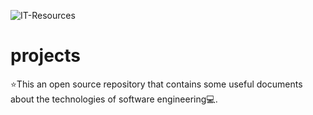 ![IT-Resources](https://capsule-render.vercel.app/api?type=transparent&color=auto&height=230&section=header&text=Software-Engineering&fontSize=70&fontColor=d6ace6)

# projects
:star:This an open source repository that contains some useful documents about the technologies of software engineering:computer:.

